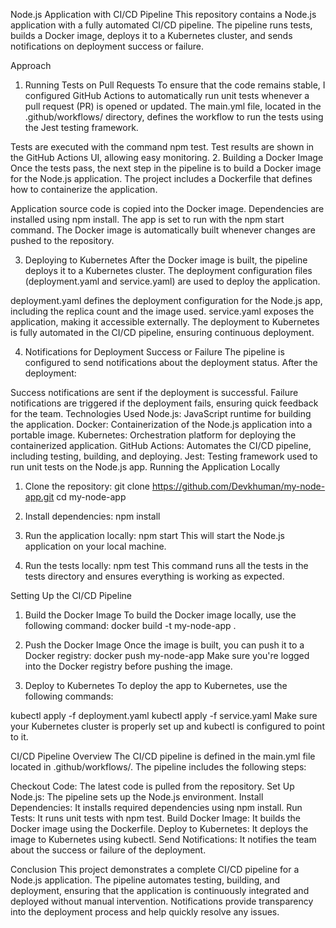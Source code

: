 Node.js Application with CI/CD Pipeline
This repository contains a Node.js application with a fully automated CI/CD pipeline. The pipeline runs tests, builds a Docker image, deploys it to a Kubernetes cluster, and sends notifications on deployment success or failure.

Approach
1. Running Tests on Pull Requests
To ensure that the code remains stable, I configured GitHub Actions to automatically run unit tests whenever a pull request (PR) is opened or updated. The main.yml file, located in the .github/workflows/ directory, defines the workflow to run the tests using the Jest testing framework.

Tests are executed with the command npm test.
Test results are shown in the GitHub Actions UI, allowing easy monitoring.
2. Building a Docker Image
Once the tests pass, the next step in the pipeline is to build a Docker image for the Node.js application. The project includes a Dockerfile that defines how to containerize the application.

Application source code is copied into the Docker image.
Dependencies are installed using npm install.
The app is set to run with the npm start command.
The Docker image is automatically built whenever changes are pushed to the repository.

3. Deploying to Kubernetes
After the Docker image is built, the pipeline deploys it to a Kubernetes cluster. The deployment configuration files (deployment.yaml and service.yaml) are used to deploy the application.

deployment.yaml defines the deployment configuration for the Node.js app, including the replica count and the image used.
service.yaml exposes the application, making it accessible externally.
The deployment to Kubernetes is fully automated in the CI/CD pipeline, ensuring continuous deployment.

4. Notifications for Deployment Success or Failure
The pipeline is configured to send notifications about the deployment status. After the deployment:

Success notifications are sent if the deployment is successful.
Failure notifications are triggered if the deployment fails, ensuring quick feedback for the team.
Technologies Used
Node.js: JavaScript runtime for building the application.
Docker: Containerization of the Node.js application into a portable image.
Kubernetes: Orchestration platform for deploying the containerized application.
GitHub Actions: Automates the CI/CD pipeline, including testing, building, and deploying.
Jest: Testing framework used to run unit tests on the Node.js app.
Running the Application Locally

1. Clone the repository:
git clone https://github.com/Devkhuman/my-node-app.git
cd my-node-app

2. Install dependencies:
npm install

3. Run the application locally:
npm start
This will start the Node.js application on your local machine.

5. Run the tests locally:
npm test
This command runs all the tests in the tests directory and ensures everything is working as expected.

Setting Up the CI/CD Pipeline

1. Build the Docker Image
To build the Docker image locally, use the following command:
docker build -t my-node-app .

3. Push the Docker Image
Once the image is built, you can push it to a Docker registry:
docker push my-node-app
Make sure you're logged into the Docker registry before pushing the image.

3. Deploy to Kubernetes
To deploy the app to Kubernetes, use the following commands:

kubectl apply -f deployment.yaml
kubectl apply -f service.yaml
Make sure your Kubernetes cluster is properly set up and kubectl is configured to point to it.

CI/CD Pipeline Overview
The CI/CD pipeline is defined in the main.yml file located in .github/workflows/. The pipeline includes the following steps:

Checkout Code: The latest code is pulled from the repository.
Set Up Node.js: The pipeline sets up the Node.js environment.
Install Dependencies: It installs required dependencies using npm install.
Run Tests: It runs unit tests with npm test.
Build Docker Image: It builds the Docker image using the Dockerfile.
Deploy to Kubernetes: It deploys the image to Kubernetes using kubectl.
Send Notifications: It notifies the team about the success or failure of the deployment.

Conclusion
This project demonstrates a complete CI/CD pipeline for a Node.js application. The pipeline automates testing, building, and deployment, ensuring that the application is continuously integrated and deployed without manual intervention. Notifications provide transparency into the deployment process and help quickly resolve any issues.
